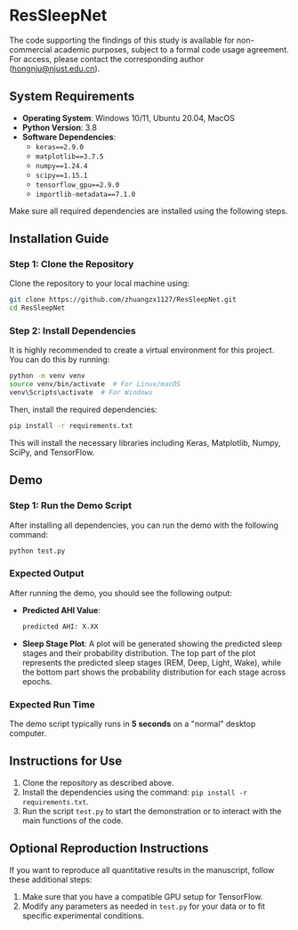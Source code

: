 # ResSleepNet

The code supporting the findings of this study is available for non-commercial academic purposes, subject to a formal code usage agreement. For access, please contact the corresponding author (hongnju@njust.edu.cn).

## System Requirements

- **Operating System**: Windows 10/11, Ubuntu 20.04, MacOS
- **Python Version**: 3.8
- **Software Dependencies**:
  - `keras==2.9.0`
  - `matplotlib==3.7.5`
  - `numpy==1.24.4`
  - `scipy==1.15.1`
  - `tensorflow_gpu==2.9.0`
  - `importlib-metadata==7.1.0`


Make sure all required dependencies are installed using the following steps.

## Installation Guide

### Step 1: Clone the Repository

Clone the repository to your local machine using:

```bash
git clone https://github.com/zhuangzx1127/ResSleepNet.git
cd ResSleepNet
```

### Step 2: Install Dependencies

It is highly recommended to create a virtual environment for this project. You can do this by running:

```bash
python -m venv venv
source venv/bin/activate  # For Linux/macOS
venv\Scripts\activate  # For Windows
```

Then, install the required dependencies:

```bash
pip install -r requirements.txt
```

This will install the necessary libraries including Keras, Matplotlib, Numpy, SciPy, and TensorFlow.

## Demo

### Step 1: Run the Demo Script

After installing all dependencies, you can run the demo with the following command:

```bash
python test.py
```

### Expected Output

After running the demo, you should see the following output:
- **Predicted AHI Value**:  
  ```bash
  predicted AHI: X.XX
  ```

- **Sleep Stage Plot**: A plot will be generated showing the predicted sleep stages and their probability distribution. The top part of the plot represents the predicted sleep stages (REM, Deep, Light, Wake), while the bottom part shows the probability distribution for each stage across epochs.

### Expected Run Time

The demo script typically runs in **5 seconds** on a "normal" desktop computer.

## Instructions for Use

1. Clone the repository as described above.
2. Install the dependencies using the command: `pip install -r requirements.txt`.
3. Run the script `test.py` to start the demonstration or to interact with the main functions of the code.

## Optional Reproduction Instructions

If you want to reproduce all quantitative results in the manuscript, follow these additional steps:

1. Make sure that you have a compatible GPU setup for TensorFlow.
2. Modify any parameters as needed in `test.py` for your data or to fit specific experimental conditions.
